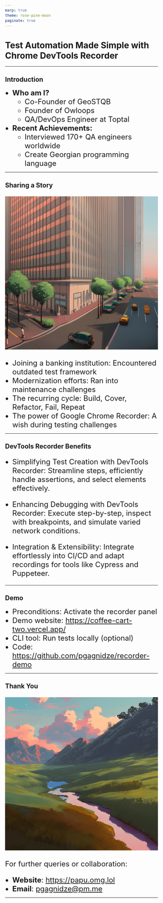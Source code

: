 ```yaml
---
marp: true
theme: rose-pine-moon
paginate: true
---
```


<style>
  p, li {
      font-size: 24px;
  }
</style>

# Test Automation Made Simple with Chrome DevTools Recorder

---

## Introduction

- **Who am I?**
  - Co-Founder of GeoSTQB
  - Founder of Owloops
  - QA/DevOps Engineer at Toptal
- **Recent Achievements:**
  - Interviewed 170+ QA engineers worldwide
  - Create Georgian programming language

---

## Sharing a Story

![bg right](./assets/bank.png)

- Joining a banking institution: Encountered outdated test framework
- Modernization efforts: Ran into maintenance challenges
- The recurring cycle: Build, Cover, Refactor, Fail, Repeat
- The power of Google Chrome Recorder: A wish during testing challenges

---

## DevTools Recorder Benefits

- Simplifying Test Creation with DevTools Recorder: Streamline steps, efficiently handle assertions, and select elements effectively.
  
- Enhancing Debugging with DevTools Recorder: Execute step-by-step, inspect with breakpoints, and simulate varied network conditions.

- Integration & Extensibility: Integrate effortlessly into CI/CD and adapt recordings for tools like Cypress and Puppeteer.

---

## Demo

- Preconditions: Activate the recorder panel
- Demo website: <https://coffee-cart-two.vercel.app/>
- CLI tool: Run tests locally (optional)
- Code: <https://github.com/pgagnidze/recorder-demo>

---

## Thank You

![bg left](./assets/nature.png)

For further queries or collaboration:

- **Website**: <https://papu.omg.lol>
- **Email**: <pgagnidze@pm.me>

---
<!-- 
## Bonus: WebDriver BiDi

- **Bi-directional Communication**: Efficient automation
- **Cross-Browser Flexibility**: Write tests using various tools and browsers
- **Console Access**: Ensure error-free web page loading

--- -->
